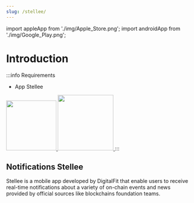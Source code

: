 ```yaml
---
slug: /stellee/
---
```

import appleApp from './img/Apple_Store.png';
import androidApp from './img/Google_Play.png';

# Introduction

:::info Requirements
* App Stellee

<a href="https://apps.apple.com/fr/app/myapp/id6474763944" target="_blank" rel="noopener noreferrer">
  <img src={appleApp} width="135" />
</a>
<a href="https://play.google.com/store/apps/details?id=com.digitalfit.stellee" target="_blank" rel="noopener noreferrer">
  <img src={androidApp} width="150" />
</a>
:::

## Notifications Stellee

Stellee is a mobile app developed by DigitalFit that enable users to receive real-time notifications about a variety of on-chain events and news provided by official sources like blockchains foundation teams.
